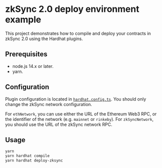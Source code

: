 # zkSync 2.0 deploy environment example

This project demonstrates how to compile and deploy your contracts in zkSync 2.0 using the Hardhat plugins.

## Prerequisites

- node.js 14.x or later.
- yarn.

## Configuration

Plugin configuration is located in [`hardhat.config.ts`](./hardhat.config.ts).
You should only change the zkSync network configuration.

For `ethNetwork`, you can use either the URL of the Ethereum Web3 RPC, or the identifier of the network (e.g. `mainnet` or `rinkeby`).
For `zkSyncNetwork`, you should use the URL of the zkSync network RPC.

## Usage

```sh
yarn
yarn hardhat compile
yarn hardhat deploy-zksync
```
